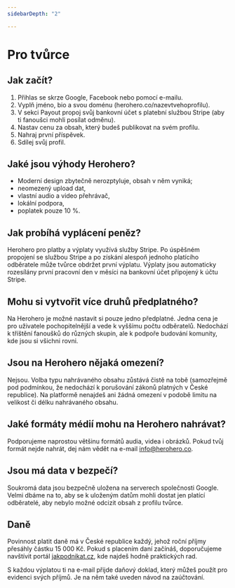 ```yaml
---
sidebarDepth: "2"

---
```

# Pro tvůrce

## Jak začít?

1. Přihlas se skrze Google, Facebook nebo pomocí e-mailu.
2. Vyplň jméno, bio a svou doménu (herohero.co/nazevtvehoprofilu).
3. V sekci Payout propoj svůj bankovní účet s platební službou Stripe (aby ti fanoušci mohli posílat odměnu).
4. Nastav cenu za obsah, který budeš publikovat na svém profilu.
5. Nahraj první příspěvek.
6. Sdílej svůj profil.

## Jaké jsou výhody Herohero?

* Moderní design zbytečně nerozptyluje, obsah v něm vyniká;
* neomezený upload dat,
* vlastní audio a video přehrávač,
* lokální podpora,
* poplatek pouze 10 %.

## Jak probíhá vyplácení peněz?

Herohero pro platby a výplaty využívá služby Stripe. Po úspěšném propojení se službou Stripe a po získání alespoň jednoho platícího odběratele může tvůrce obdržet první výplatu. Výplaty jsou automaticky rozesílány první pracovní den v měsíci na bankovní účet připojený k účtu Stripe.

## Mohu si vytvořit více druhů předplatného?

Na Herohero je možné nastavit si pouze jedno předplatné. Jedna cena je pro uživatele pochopitelnější a vede k vyššímu počtu odběratelů. Nedochází k tříštění fanoušků do různých skupin, ale k podpoře budování komunity, kde jsou si všichni rovni.

## Jsou na Herohero nějaká omezení?

Nejsou. Volba typu nahrávaného obsahu zůstává čistě na tobě (samozřejmě pod podmínkou, že nedochází k porušování zákonů platných v České republice). Na platformě nenajdeš ani žádná omezení v podobě limitu na velikost či délku nahrávaného obsahu.

## Jaké formáty médií mohu na Herohero nahrávat?

Podporujeme naprostou většinu formátů audia, videa i obrázků. Pokud tvůj formát nejde nahrát, dej nám vědět na e-mail [info@herohero.co](mailto:info@herohero.co).

## Jsou má data v bezpečí?

Soukromá data jsou bezpečně uložena na serverech společnosti Google. Velmi dbáme na to, aby se k uloženým datům mohli dostat jen platící odběratelé, aby nebylo možné odcizit obsah z profilu tvůrce.

## Daně

Povinnost platit daně má v České republice každý, jehož roční příjmy přesáhly částku 15 000 Kč. Pokud s placením daní začínáš, doporučujeme navštívit portál [jakpodnikat.cz](http://jakpodnikat.cz/), kde najdeš hodně praktických rad.

S každou výplatou ti na e-mail přijde daňový doklad, který můžeš použít pro evidenci svých příjmů. Je na něm také uveden návod na zaúčtování.